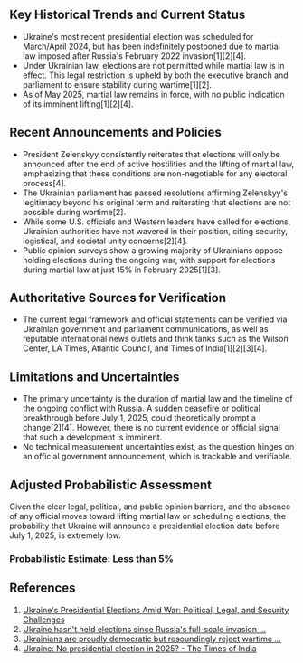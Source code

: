 ## Key Historical Trends and Current Status

- Ukraine's most recent presidential election was scheduled for March/April 2024, but has been indefinitely postponed due to martial law imposed after Russia's February 2022 invasion[1][2][4].
- Under Ukrainian law, elections are not permitted while martial law is in effect. This legal restriction is upheld by both the executive branch and parliament to ensure stability during wartime[1][2].
- As of May 2025, martial law remains in force, with no public indication of its imminent lifting[1][2][4].

## Recent Announcements and Policies

- President Zelenskyy consistently reiterates that elections will only be announced after the end of active hostilities and the lifting of martial law, emphasizing that these conditions are non-negotiable for any electoral process[4].
- The Ukrainian parliament has passed resolutions affirming Zelenskyy's legitimacy beyond his original term and reiterating that elections are not possible during wartime[2].
- While some U.S. officials and Western leaders have called for elections, Ukrainian authorities have not wavered in their position, citing security, logistical, and societal unity concerns[2][4].
- Public opinion surveys show a growing majority of Ukrainians oppose holding elections during the ongoing war, with support for elections during martial law at just 15% in February 2025[1][3].

## Authoritative Sources for Verification

- The current legal framework and official statements can be verified via Ukrainian government and parliament communications, as well as reputable international news outlets and think tanks such as the Wilson Center, LA Times, Atlantic Council, and Times of India[1][2][3][4].

## Limitations and Uncertainties

- The primary uncertainty is the duration of martial law and the timeline of the ongoing conflict with Russia. A sudden ceasefire or political breakthrough before July 1, 2025, could theoretically prompt a change[2][4]. However, there is no current evidence or official signal that such a development is imminent.
- No technical measurement uncertainties exist, as the question hinges on an official government announcement, which is trackable and verifiable.

## Adjusted Probabilistic Assessment

Given the clear legal, political, and public opinion barriers, and the absence of any official moves toward lifting martial law or scheduling elections, the probability that Ukraine will announce a presidential election date before July 1, 2025, is extremely low.

### Probabilistic Estimate: Less than 5%

## References

1. [Ukraine's Presidential Elections Amid War: Political, Legal, and Security Challenges](https://www.wilsoncenter.org/blog-post/ukraines-presidential-elections-amid-war-political-legal-and-security-challenges)
2. [Ukraine hasn't held elections since Russia's full-scale invasion ...](https://www.latimes.com/world-nation/story/2025-03-31/ukraine-hasnt-held-elections-since-russias-full-scale-invasion-heres-why)
3. [Ukrainians are proudly democratic but resoundingly reject wartime ...](https://www.atlanticcouncil.org/blogs/ukrainealert/ukrainians-are-proudly-democratic-but-resoundingly-reject-wartime-elections/)
4. [Ukraine: No presidential election in 2025? - The Times of India](https://timesofindia.indiatimes.com/world/europe/ukraine-no-presidential-election-in-2025/articleshow/118105794.cms)